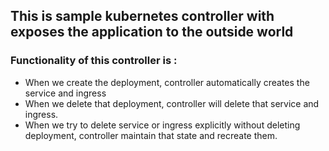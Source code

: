 ## This is sample kubernetes controller with exposes the application to the outside world 

### Functionality of this controller is : 
- When we create the deployment, controller automatically creates the service and ingress
- When we delete that deployment, controller will  delete that service and ingress. 
- When we  try to delete service or ingress explicitly without deleting deployment, controller maintain that state and recreate them. 
